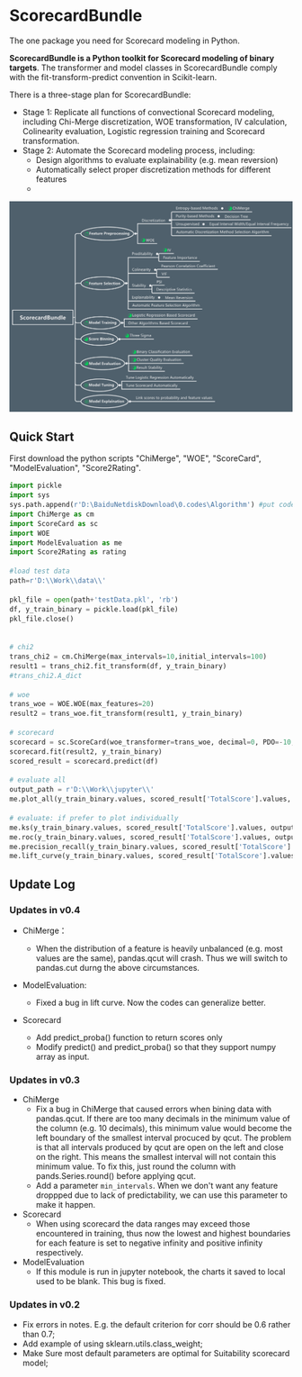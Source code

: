 # ScorecardBundle

The one package you need for Scorecard modeling in Python.

**ScorecardBundle is a Python toolkit for Scorecard modeling of binary targets**. The transformer and model classes in ScorecardBundle comply with the fit-transform-predict convention in Scikit-learn.

There is a three-stage plan for ScorecardBundle:

- Stage 1: Replicate all functions of convectional Scorecard modeling, including Chi-Merge discretization, WOE transformation, IV calculation, Colinearity evaluation, Logistic regression training and Scorecard transformation.
- Stage 2: Automate the Scorecard modeling process, including:
  - Design algorithms to evaluate explainability (e.g. mean reversion)
  - Automatically select proper discretization methods for different features
  - 

<img src=".\pics\framework.svg">

## Quick Start

First download the python scripts "ChiMerge", "WOE", "ScoreCard",  "ModelEvaluation",  "Score2Rating".

~~~python
import pickle
import sys
sys.path.append(r'D:\BaiduNetdiskDownload\0.codes\Algorithm') #put codes in this location
import ChiMerge as cm
import ScoreCard as sc
import WOE
import ModelEvaluation as me
import Score2Rating as rating

#load test data
path=r'D:\\Work\\data\\'

pkl_file = open(path+'testData.pkl', 'rb')
df, y_train_binary = pickle.load(pkl_file)
pkl_file.close()


# chi2
trans_chi2 = cm.ChiMerge(max_intervals=10,initial_intervals=100)
result1 = trans_chi2.fit_transform(df, y_train_binary)
#trans_chi2.A_dict

# woe
trans_woe = WOE.WOE(max_features=20)
result2 = trans_woe.fit_transform(result1, y_train_binary)

# scorecard 
scorecard = sc.ScoreCard(woe_transformer=trans_woe, decimal=0, PDO=-10, basePoints=60)
scorecard.fit(result2, y_train_binary)
scored_result = scorecard.predict(df)

# evaluate all
output_path = r'D:\\Work\\jupyter\\'
me.plot_all(y_train_binary.values, scored_result['TotalScore'].values, output_path=output_path)

# evaluate: if prefer to plot individually
me.ks(y_train_binary.values, scored_result['TotalScore'].values, output_path=output_path) 
me.roc(y_train_binary.values, scored_result['TotalScore'].values, output_path=output_path) 
me.precision_recall(y_train_binary.values, scored_result['TotalScore'].values, output_path=output_path) 
me.lift_curve(y_train_binary.values, scored_result['TotalScore'].values, output_path=output_path)
~~~

## Update Log

### Updates in v0.4

- ChiMerge：
  - When the distribution of a feature is heavily unbalanced (e.g. most values are the same), pandas.qcut will crash. Thus we will switch to pandas.cut durng the above circumstances.
- ModelEvaluation:
  - Fixed a bug in lift curve. Now the codes can generalize better.

- Scorecard
  - Add predict_proba() function to return scores only
  - Modify predict() and predict_proba() so that they support numpy array as input.

### Updates in v0.3

- ChiMerge
  - Fix a bug in ChiMerge that caused errors when bining data with pandas.qcut. If there are too many decimals in the minimum value of the column (e.g. 10 decimals), this minimum value would become the left boundary of the smallest interval procuced by qcut. The problem is that all intervals produced by qcut  are open on the left and close on the right. This means the smallest interval will not contain this minimum value.  To fix this, just round the column with pands.Series.round() before applying qcut.
  - Add a parameter `min_intervals`. When we don't want any feature droppped due to lack of predictability, we can use this parameter to make it happen.
- Scorecard
  - When using scorecard the data ranges may exceed those encountered in training, thus now the lowest and highest boundaries for each feature is set to negative infinity and positive infinity respectively.
- ModelEvaluation
  - If this module is run in jupyter notebook, the charts it saved to local used to be blank. This bug is fixed.

### Updates in v0.2

- Fix errors in notes. E.g. the default criterion for corr should be 0.6 rather than 0.7;
- Add example of using sklearn.utils.class_weight;
- Make Sure most default parameters  are optimal for Suitability scorecard model; 